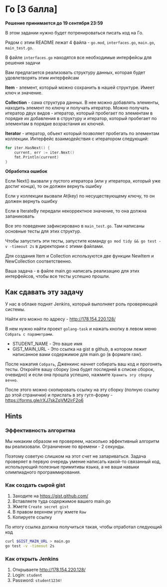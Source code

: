 # Го [3 балла]

**Решение принимается до 19 сентября 23:59**

В этом задании нужно будет потренироваться писать код на Го.

Рядом с этим README лежат 4 файла - `go.mod`, `interfaces.go`, `main.go`, `main_test.go`.

В файле `interfaces.go` находятся все необходимые интерфейсы для решения задачи

Вам предлагается реализовать структуру данных, которая будет удовлетворять этим интерфейсам

**Item** - элемент, который можно сохранить в нашей структуре. Имеет ключ и значение.

**Collection** - сама структура данных. В нее можно добавлять элементы, находить элемент по ключу и получать итератор. 
Можно получать итератор двух видов - итератор, который пробегает по элементам в порядке их добавления в структуру и итератор, который пробегает по элементам в порядке возрастания их ключей.

**Iterator** - итератор, объект который позволяет пробегать по элементам коллекции.
Интерфейс взаимодействия с итератором следующий:

```go
for iter.HasNext() {
    current, err := iter.Next()
    fmt.Println(current)
}
```

**Обработка ошибок**

Если Next() вызвали у пустого итератора (или у итератора, который уже достиг конца), то он должен вернуть ошибку

Если у коллекции вызвали At(key) по несуществующему ключу, то он должен вернуть ошибку

Если в IterateBy передали некорректное значение, то она должна запаниковать

Все это поведение зафиксировано в `main_test.go`. Там написаны основные тесты для этих структур.

Чтобы запустить эти тесты, запустите команду `go mod tidy && go test -v -timeout 2s` в директории с этими файлами.

Для создания Item и Collection используются две функции NewItem и NewCollection соответственно.

Ваша задача - в файле main.go написать реализацию для этих интерфейсов, чтобы все тесты успешно прошли.

## Как сдавать эту задачу

У нас в облаке поднят Jenkins, который выполняет роль проверяющей системы.

Найти его можно по адресу - http://178.154.220.128/

В нем нужно найти проект `golang-task` и нажать кнопку в левом меню `Собрать с параметрами`.

* STUDENT_NAME - Это ваше имя
* GIST_MAIN_URL - Это ссылка на gist в github, в котором лежит написанное вами содержимое для main.go (в формате raw). 

После нажатия `Собрать`, Дженкинс начнет собирать ваш код и прогонять тесты. Откройте вашу сборку (она будет последней в списке сборок, очевидно) и если она прошла успешно, нажмите `Хранить эту сборку вечно`. 

После этого можно скопировать ссылку на эту сборку (полную ссылку до этой странички) и прислать в эту гугл-форму - https://forms.gle/rXJ7skZqVM2irF2o6

## Hints

### Эффективность алгоритма

Мы никаким образом не проверяем, насколько эффективный алгоритм вы реализовали. Ограничение по времени - 2 секунды.

Поэтому советую слишком на этот счет не запариваться. Задача проверяет в первую очередь умение написать какой-то связанный код, использующий полезные примитивы языка, а не ваши навыки олимпиадного программирования.

### Как создать сырой gist

1) Заходите на https://gist.github.com/
2) Вставляете туда содержимое вашего main.go
3) Жмете `Create secret gist`
4) В правом верхнем углу жмете `Raw`
5) Копируете ссылку

По итогу ссылка должна получиться такая, чтобы отработал следующий код
```bash
curl $GIST_MAIN_URL > main.go
go test -v -timeout 2s
```

### Как открыть Jenkins

1) Открываете http://178.154.220.128/
2) Login: `student`
3) Password: `student1234!`